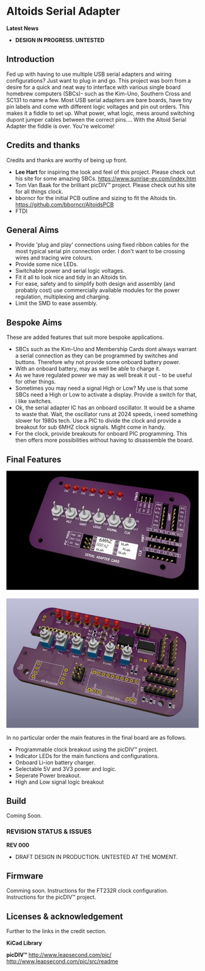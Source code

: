 # Altoids Serial Adapter

**Latest News**

* **DESIGN IN PROGRESS. UNTESTED**

## Introduction

Fed up with having to use multiple USB serial adapters and wiring configurations? Just want to plug in and go. This project was born from a desire for a quick and neat way to interface with various single board homebrew computers (SBCs)- such as the Kim-Uno, Southern Cross and SC131 to name a few. Most USB serial adapters are bare boards, have tiny pin labels and come with different logic voltages and pin out orders. This makes it a fiddle to set up. What power, what logic, mess around switching dupont jumper cables between the correct pins....
With the Altoid Serial Adapter the fiddle is over. You're welcome!

## Credits and thanks

Credits and thanks are worthy of being up front.

* **Lee Hart** for inspiring the look and feel of this project. Please check out his site for some amazing SBCs. https://www.sunrise-ev.com/index.htm
* Tom Van Baak for the brilliant picDIV™ project. Please check out his site for all things clock.
* bborncr for the initial PCB outline and sizing to fit the Altoids tin. https://github.com/bborncr/AltoidsPCB
* FTDI 

## General Aims

* Provide 'plug and play' connections using fixed ribbon cables for the most typical serial pin connection order. I don't want to be crossing wires and tracing wire colours.
* Provide some nice LEDs.
* Switchable power and serial logic voltages.
* Fit it all to look nice and tidy in an Altoids tin.
* For ease, safety and to simplify both design and assembly (and probably cost) use commercially available modules for the power regulation, multiplexing and charging.
* Limit the SMD to ease assembly.

## Bespoke Aims

These are added features that suit more bespoke applications.

* SBCs such as the Kim-Uno and Membership Cards dont always warrant a serial connection as they can be programmed by switches and buttons. Therefore why not provide some onboard battery power.
* With an onboard battery, may as well be able to charge it.
* As we have regulated power we may as well break it out - to be useful for other things.
* Sometimes you may need a signal High or Low? My use is that some SBCs need a High or Low to activate a display. Provide a switch for that, i like switches.
* Ok, the serial adapter IC has an onboard oscillator. It would be a shame to waste that. Wait, the oscillator runs at 2024 speeds, i need something slower for 1980s tech. Use a PIC to divide the clock and provide a breakout for sub 6MHZ clock signals. Might come in handy.
* For the clock, provide breakouts for onboard PIC programming. This then offers more possibilities without having to disassemble the board.

## Final Features

![](https://github.com/Kayto/Altoids_Serial_Adapter/blob/main/images/readme.jpg)

In no particular order the main features in the final board are as follows.

- Programmable clock breakout using the picDIV™ project.
- Indicator LEDs for the main functions and configurations.
- Onboard Li-ion battery charger.
- Selectable 5V and 3V3 power and logic.
- Seperate Power breakout.
- High and Low signal logic breakout

## Build

Coming Soon.

### REVISION STATUS & ISSUES
**REV 000**
* DRAFT DESIGN IN PRODUCTION. UNTESTED AT THE MOMENT.

## Firmware

Comming soon.
Instructions for the FT232R clock configuration.
Instructions for the picDIV™ project.

## Licenses & acknowledgement
Further to the links in the credit section.

**KiCad Library**

**picDIV™**
http://www.leapsecond.com/pic/
http://www.leapsecond.com/pic/src/readme


